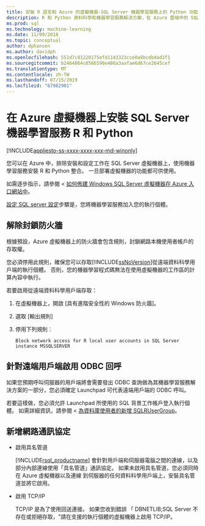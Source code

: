 ```yaml
---
title: 安裝 R 語言和 Azure 的虛擬機器-SQL Server 機器學習服務上的 Python 功能
description: R 和 Python 資料科學和機器學習服務解決方案，在 Azure 雲端中的 SQL Server 虛擬機器上執行。
ms.prod: sql
ms.technology: machine-learning
ms.date: 11/09/2018
ms.topic: conceptual
author: dphansen
ms.author: davidph
ms.openlocfilehash: 551d7c81220175efd1143323cce0a9bcdb4ad3f1
ms.sourcegitcommit: b2464064c0566590e486a3aafae6d67ce2645cef
ms.translationtype: MT
ms.contentlocale: zh-TW
ms.lasthandoff: 07/15/2019
ms.locfileid: "67962901"
---
```

# <a name="install-sql-server-machine-learning-services-with-r-and-python-on-an-azure-virtual-machine"></a>在 Azure 虛擬機器上安裝 SQL Server 機器學習服務 R 和 Python
[!INCLUDE[appliesto-ss-xxxx-xxxx-xxx-md-winonly](../../includes/appliesto-ss-xxxx-xxxx-xxx-md-winonly.md)]

您可以在 Azure 中，排除安裝和設定工作在 SQL Server 虛擬機器上，使用機器學習服務安裝 R 和 Python 整合。 一旦部署虛擬機器的功能都可供使用。
 
如需逐步指示，請參閱 <<c0> [ 如何佈建 Windows SQL Server 虛擬機器在 Azure 入口網站中](https://docs.microsoft.com/azure/virtual-machines/windows/sql/virtual-machines-windows-portal-sql-server-provision)。

[設定 SQL server 設定](https://docs.microsoft.com/azure/virtual-machines/windows/sql/virtual-machines-windows-portal-sql-server-provision#3-configure-sql-server-settings)步驟是，您將機器學習服務加入您的執行個體。

<a name="firewall"></a>

## <a name="unblock-the-firewall"></a>解除封鎖防火牆

根據預設，Azure 虛擬機器上的防火牆會包含規則，封鎖網路本機使用者帳戶的存取權。

您必須停用此規則，確保您可以存取[!INCLUDE[ssNoVersion](../../includes/ssnoversion-md.md)]從遠端資料科學用戶端的執行個體。  否則，您的機器學習程式碼無法在使用虛擬機器的工作區的計算內容中執行。

若要啟用從遠端資料科學用戶端存取：

1. 在虛擬機器上，開啟 [具有進階安全性的 Windows 防火牆]。
2. 選取 [輸出規則] 
3. 停用下列規則︰
  
     `Block network access for R local user accounts in SQL Server instance MSSQLSERVER`
  
## <a name="enable-odbc-callbacks-for-remote-clients"></a>針對遠端用戶端啟用 ODBC 回呼

如果您預期呼叫伺服器的用戶端將會需要發出 ODBC 查詢做為其機器學習服務解決方案的一部分，您必須確定 Launchpad 可代表遠端用戶端的 ODBC 呼叫。 

若要這樣做，您必須允許 Launchpad 所使用的 SQL 背景工作帳戶登入執行個體。 如需詳細資訊，請參閱 <<c0> [ 為資料庫使用者的新增 SQLRUserGroup](../security/create-a-login-for-sqlrusergroup.md)。

<a name="network"></a>

## <a name="add-network-protocols"></a>新增網路通訊協定

+ 啟用具名管道
  
  [!INCLUDE[rsql_productname](../../includes/rsql-productname-md.md)] 會針對用戶端和伺服器電腦之間的連線，以及部分內部連線使用「具名管道」通訊協定。 如果未啟用具名管道，您必須同時在 Azure 虛擬機器以及連線 到伺服器的任何資料科學用戶端上，安裝具名管道並將它啟用。
  
+ 啟用 TCP/IP

  TCP/IP 是為了使用回送連接。 如果您收到錯誤 「 DBNETLIB;SQL Server 不存在或拒絕存取，"請在支援的執行個體的虛擬機器上啟用 TCP/IP。